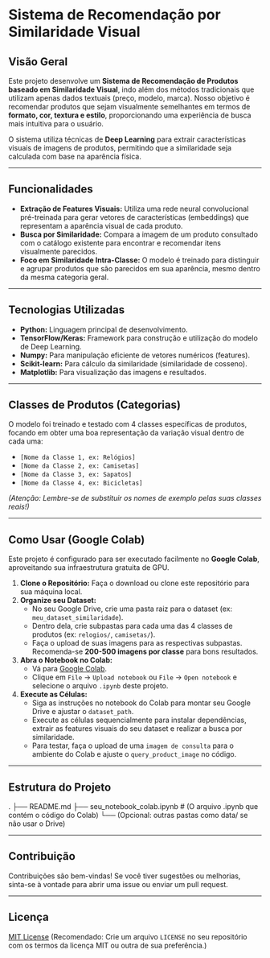 # Sistema de Recomendação por Similaridade Visual

## Visão Geral

Este projeto desenvolve um **Sistema de Recomendação de Produtos baseado em Similaridade Visual**, indo além dos métodos tradicionais que utilizam apenas dados textuais (preço, modelo, marca). Nosso objetivo é recomendar produtos que sejam visualmente semelhantes em termos de **formato, cor, textura e estilo**, proporcionando uma experiência de busca mais intuitiva para o usuário.

O sistema utiliza técnicas de **Deep Learning** para extrair características visuais de imagens de produtos, permitindo que a similaridade seja calculada com base na aparência física.

---

## Funcionalidades

* **Extração de Features Visuais:** Utiliza uma rede neural convolucional pré-treinada para gerar vetores de características (embeddings) que representam a aparência visual de cada produto.
* **Busca por Similaridade:** Compara a imagem de um produto consultado com o catálogo existente para encontrar e recomendar itens visualmente parecidos.
* **Foco em Similaridade Intra-Classe:** O modelo é treinado para distinguir e agrupar produtos que são parecidos em sua aparência, mesmo dentro da mesma categoria geral.

---

## Tecnologias Utilizadas

* **Python:** Linguagem principal de desenvolvimento.
* **TensorFlow/Keras:** Framework para construção e utilização do modelo de Deep Learning.
* **Numpy:** Para manipulação eficiente de vetores numéricos (features).
* **Scikit-learn:** Para cálculo da similaridade (similaridade de cosseno).
* **Matplotlib:** Para visualização das imagens e resultados.

---

## Classes de Produtos (Categorias)

O modelo foi treinado e testado com 4 classes específicas de produtos, focando em obter uma boa representação da variação visual dentro de cada uma:

* `[Nome da Classe 1, ex: Relógios]`
* `[Nome da Classe 2, ex: Camisetas]`
* `[Nome da Classe 3, ex: Sapatos]`
* `[Nome da Classe 4, ex: Bicicletas]`

*(Atenção: Lembre-se de substituir os nomes de exemplo pelas suas classes reais!)*

---

## Como Usar (Google Colab)

Este projeto é configurado para ser executado facilmente no **Google Colab**, aproveitando sua infraestrutura gratuita de GPU.

1.  **Clone o Repositório:** Faça o download ou clone este repositório para sua máquina local.
2.  **Organize seu Dataset:**
    * No seu Google Drive, crie uma pasta raiz para o dataset (ex: `meu_dataset_similaridade`).
    * Dentro dela, crie subpastas para cada uma das 4 classes de produtos (ex: `relogios/`, `camisetas/`).
    * Faça o upload de suas imagens para as respectivas subpastas. Recomenda-se **200-500 imagens por classe** para bons resultados.
3.  **Abra o Notebook no Colab:**
    * Vá para [Google Colab](https://colab.research.com/).
    * Clique em `File` -> `Upload notebook` ou `File` -> `Open notebook` e selecione o arquivo `.ipynb` deste projeto.
4.  **Execute as Células:**
    * Siga as instruções no notebook do Colab para montar seu Google Drive e ajustar o `dataset_path`.
    * Execute as células sequencialmente para instalar dependências, extrair as features visuais do seu dataset e realizar a busca por similaridade.
    * Para testar, faça o upload de uma `imagem de consulta` para o ambiente do Colab e ajuste o `query_product_image` no código.

---

## Estrutura do Projeto
.
├── README.md
├── seu_notebook_colab.ipynb  # (O arquivo .ipynb que contém o código do Colab)
└── (Opcional: outras pastas como data/ se não usar o Drive)

---

## Contribuição

Contribuições são bem-vindas! Se você tiver sugestões ou melhorias, sinta-se à vontade para abrir uma issue ou enviar um pull request.

---

## Licença

[MIT License](LICENSE) (Recomendado: Crie um arquivo `LICENSE` no seu repositório com os termos da licença MIT ou outra de sua preferência.)
